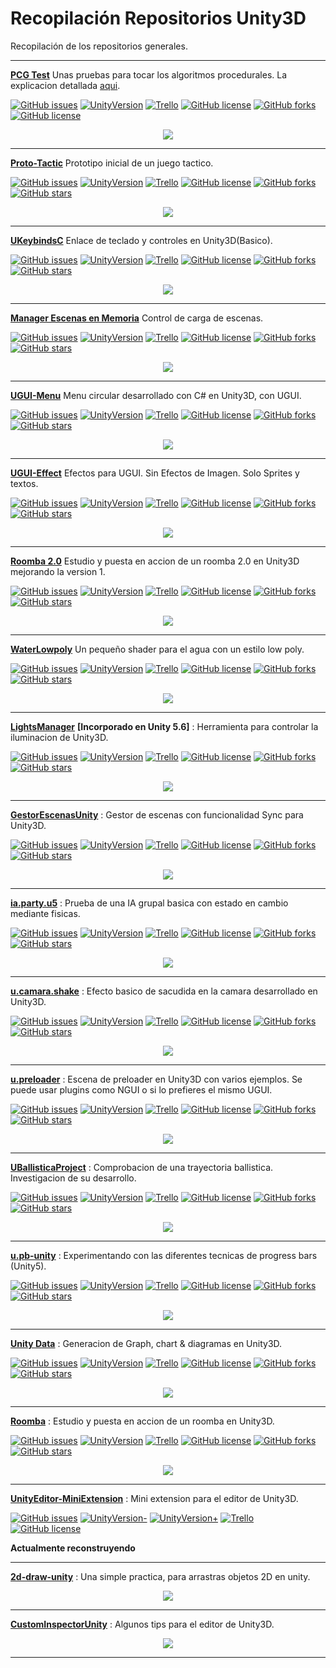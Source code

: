 # Recopilación Repositorios Unity3D
Recopilación de los repositorios generales.

---

[**PCG Test**][25] Unas pruebas para tocar los algoritmos procedurales. La explicacion detallada [aqui](https://moonantonio.github.io/post/2017/dev/012/).

[![GitHub issues](https://img.shields.io/github/issues/MoonAntonio/pcg.svg)](https://github.com/MoonAntonio/pcg/issues)
[![UnityVersion](https://img.shields.io/badge/Unity-2017.1.1p2-brightgreen.svg)](https://unity3d.com/es)
[![Trello](https://img.shields.io/badge/Trello-OFF-red.svg)](https://github.com/MoonAntonio/pcg)
[![GitHub license](https://img.shields.io/badge/license-MIT-blue.svg)](https://raw.githubusercontent.com/MoonAntonio/pcg/master/LICENSE)
[![GitHub forks](https://img.shields.io/github/forks/MoonAntonio/pcg.svg)](https://github.com/MoonAntonio/pcg/network)
[![GitHub license](https://img.shields.io/badge/license-MIT-blue.svg)](https://raw.githubusercontent.com/MoonAntonio/pcg/master/LICENSE)
<p align="center"><img src="https://github.com/MoonAntonio/pcg/blob/master/res/001.gif?raw=true"></p>

---

[**Proto-Tactic**][24] Prototipo inicial de un juego tactico.

[![GitHub issues](https://img.shields.io/github/issues/MoonAntonio/Proto-Tactic.svg)](https://github.com/MoonAntonio/Proto-Tactic/issues)
[![UnityVersion](https://img.shields.io/badge/Unity-2017.1.1p2-brightgreen.svg)](https://unity3d.com/es)
[![Trello](https://img.shields.io/badge/Trello-OFF-red.svg)](https://github.com/MoonAntonio/Proto-Tactic)
[![GitHub license](https://img.shields.io/badge/license-AGPL-blue.svg)](https://raw.githubusercontent.com/MoonAntonio/Proto-Tactic/master/LICENSE)
[![GitHub forks](https://img.shields.io/github/forks/MoonAntonio/Proto-Tactic.svg)](https://github.com/MoonAntonio/Proto-Tactic/network)
[![GitHub stars](https://img.shields.io/github/stars/MoonAntonio/Proto-Tactic.svg)](https://github.com/MoonAntonio/Proto-Tactic/stargazers)
<p align="center"><img src="https://github.com/MoonAntonio/Proto-Tactic/blob/master/res/prev.gif?raw=true"></p>

---

[**UKeybindsC**][23] Enlace de teclado y controles en Unity3D(Basico).

[![GitHub issues](https://img.shields.io/github/issues/MoonAntonio/UKeybindsC.svg)](https://github.com/MoonAntonio/UKeybindsC/issues)
[![UnityVersion](https://img.shields.io/badge/Unity-2017.1.1p2-brightgreen.svg)](https://unity3d.com/es)
[![Trello](https://img.shields.io/badge/Trello-OFF-red.svg)](https://github.com/MoonAntonio/UKeybindsC)
[![GitHub license](https://img.shields.io/badge/license-Unlicense-blue.svg)](https://raw.githubusercontent.com/MoonAntonio/UKeybindsC/master/LICENSE)
[![GitHub forks](https://img.shields.io/github/forks/MoonAntonio/UKeybindsC.svg)](https://github.com/MoonAntonio/UKeybindsC/network)
[![GitHub stars](https://img.shields.io/github/stars/MoonAntonio/UKeybindsC.svg)](https://github.com/MoonAntonio/UKeybindsC/stargazers)
<p align="center"><img src="https://github.com/MoonAntonio/UKeybindsC/blob/master/res/prev.png?raw=true"></p>

---

[**Manager Escenas en Memoria**][22] Control de carga de escenas.

[![GitHub issues](https://img.shields.io/github/issues/MoonAntonio/scne-memory.svg)](https://github.com/MoonAntonio/scne-memory/issues)
[![UnityVersion](https://img.shields.io/badge/Unity-2017.1.1p2-brightgreen.svg)](https://unity3d.com/es)
[![Trello](https://img.shields.io/badge/Trello-OFF-red.svg)](https://github.com/MoonAntonio/scne-memory)
[![GitHub license](https://img.shields.io/badge/license-MIT-blue.svg)](https://raw.githubusercontent.com/MoonAntonio/scne-memory/master/LICENSE)
[![GitHub forks](https://img.shields.io/github/forks/MoonAntonio/scne-memory.svg)](https://github.com/MoonAntonio/scne-memory/network)
[![GitHub stars](https://img.shields.io/github/stars/MoonAntonio/scne-memory.svg)](https://github.com/MoonAntonio/scne-memory/stargazers)
<p align="center"><img src="https://github.com/MoonAntonio/scne-memory/blob/master/res/preview.gif?raw=true"></p>

---

[**UGUI-Menu**][21] Menu circular desarrollado con C# en Unity3D, con UGUI.

[![GitHub issues](https://img.shields.io/github/issues/MoonAntonio/menu-circular.svg)](https://github.com/MoonAntonio/menu-circular/issues)
[![UnityVersion](https://img.shields.io/badge/Unity-2017.1.1p2-brightgreen.svg)](https://unity3d.com/es)
[![Trello](https://img.shields.io/badge/Trello-OFF-red.svg)](https://github.com/MoonAntonio/menu-circular)
[![GitHub license](https://img.shields.io/badge/license-MIT-blue.svg)](https://raw.githubusercontent.com/MoonAntonio/menu-circular/master/LICENSE)
[![GitHub forks](https://img.shields.io/github/forks/MoonAntonio/menu-circular.svg)](https://github.com/MoonAntonio/menu-circular/network)
[![GitHub stars](https://img.shields.io/github/stars/MoonAntonio/menu-circular.svg)](https://github.com/MoonAntonio/menu-circular/stargazers)
<p align="center"><img src="https://github.com/MoonAntonio/menu-circular/blob/master/res/prev.gif?raw=true"></p>

---

[**UGUI-Effect**][20] Efectos para UGUI. Sin Efectos de Imagen. Solo Sprites y textos.

[![GitHub issues](https://img.shields.io/github/issues/MoonAntonio/UGUI-Effect.svg)](https://github.com/MoonAntonio/UGUI-Effect/issues)
[![UnityVersion](https://img.shields.io/badge/Unity-2017.1.1p2-brightgreen.svg)](https://unity3d.com/es)
[![Trello](https://img.shields.io/badge/Trello-OFF-red.svg)](https://github.com/MoonAntonio/UGUI-Effect)
[![GitHub license](https://img.shields.io/badge/license-Apache%202-blue.svg)](https://raw.githubusercontent.com/MoonAntonio/UGUI-Effect/master/LICENSE)
[![GitHub forks](https://img.shields.io/github/forks/MoonAntonio/UGUI-Effect.svg)](https://github.com/MoonAntonio/UGUI-Effect/network)
[![GitHub stars](https://img.shields.io/github/stars/MoonAntonio/UGUI-Effect.svg)](https://github.com/MoonAntonio/UGUI-Effect/stargazers)
<p align="center"><img src="https://github.com/MoonAntonio/UGUI-Effect/blob/master/res/GradientColor.gif"></p>

---

[**Roomba 2.0**][19] Estudio y puesta en accion de un roomba 2.0 en Unity3D mejorando la version 1.

[![GitHub issues](https://img.shields.io/github/issues/MoonAntonio/u.roomba2.svg)](https://github.com/MoonAntonio/u.roomba2/issues)
[![UnityVersion](https://img.shields.io/badge/Unity-2017.1.1p2-brightgreen.svg)](https://unity3d.com/es)
[![Trello](https://img.shields.io/badge/Trello-OFF-red.svg)](https://github.com/MoonAntonio/u.roomba2)
[![GitHub license](https://img.shields.io/badge/license-Apache%202-blue.svg)](https://raw.githubusercontent.com/MoonAntonio/u.roomba2/master/LICENSE)
[![GitHub forks](https://img.shields.io/github/forks/MoonAntonio/u.roomba2.svg)](https://github.com/MoonAntonio/u.roomba2/network)
[![GitHub stars](https://img.shields.io/github/stars/MoonAntonio/u.roomba2.svg)](https://github.com/MoonAntonio/u.roomba2/stargazers)
<p align="center"><img src="https://github.com/MoonAntonio/u.roomba2/blob/master/res/001.gif?raw=true"></p>

---

[**WaterLowpoly**][18] Un pequeño shader para el agua con un estilo low poly.

[![GitHub issues](https://img.shields.io/github/issues/MoonAntonio/WaterLowpoly.svg)](https://github.com/MoonAntonio/WaterLowpoly/issues)
[![UnityVersion](https://img.shields.io/badge/Unity-5.6.1f1-blue.svg)](https://unity3d.com/es)
[![Trello](https://img.shields.io/badge/Trello-OFF-red.svg)](https://github.com/MoonAntonio/WaterLowpoly)
[![GitHub license](https://img.shields.io/badge/license-AGPL-blue.svg)](https://raw.githubusercontent.com/MoonAntonio/WaterLowpoly/master/LICENSE)
[![GitHub forks](https://img.shields.io/github/forks/MoonAntonio/WaterLowpoly.svg)](https://github.com/MoonAntonio/WaterLowpoly/network)
[![GitHub stars](https://img.shields.io/github/stars/MoonAntonio/WaterLowpoly.svg)](https://github.com/MoonAntonio/WaterLowpoly/stargazers)
<p align="center"><img src="https://github.com/MoonAntonio/WaterLowpoly/blob/master/res/imgPrev.jpg?raw=true"></p>

---

[**LightsManager**][13] **[Incorporado en Unity 5.6]** : Herramienta para controlar la iluminacion de Unity3D.

[![GitHub issues](https://img.shields.io/github/issues/MoonAntonio/LightsManager.svg)](https://github.com/MoonAntonio/LightsManager/issues)
[![UnityVersion](https://img.shields.io/badge/Unity-5.5.2p4-orange.svg)](https://unity3d.com/es)
[![Trello](https://img.shields.io/badge/Trello-OFF-red.svg)](https://github.com/MoonAntonio/LightsManager)
[![GitHub license](https://img.shields.io/badge/license-MIT-blue.svg)](https://raw.githubusercontent.com/MoonAntonio/LightsManager/master/LICENSE)
[![GitHub forks](https://img.shields.io/github/forks/MoonAntonio/LightsManager.svg)](https://github.com/MoonAntonio/LightsManager/network)
[![GitHub stars](https://img.shields.io/github/stars/MoonAntonio/LightsManager.svg)](https://github.com/MoonAntonio/LightsManager/stargazers)
<p align="center"><img src="https://github.com/MoonAntonio/LightsManager/blob/master/res/preview.gif?raw=true"></p>

---

[**GestorEscenasUnity**][12] : Gestor de escenas con funcionalidad Sync para Unity3D.

[![GitHub issues](https://img.shields.io/github/issues/MoonAntonio/GestorEscenasUnity.svg)](https://github.com/MoonAntonio/GestorEscenasUnity/issues)
[![UnityVersion](https://img.shields.io/badge/Unity-5.5.2p4-orange.svg)](https://unity3d.com/es)
[![Trello](https://img.shields.io/badge/Trello-OFF-red.svg)](https://github.com/MoonAntonio/GestorEscenasUnity)
[![GitHub license](https://img.shields.io/badge/license-MIT-blue.svg)](https://raw.githubusercontent.com/MoonAntonio/GestorEscenasUnity/master/LICENSE)
[![GitHub forks](https://img.shields.io/github/forks/MoonAntonio/GestorEscenasUnity.svg)](https://github.com/MoonAntonio/GestorEscenasUnity/network)
[![GitHub stars](https://img.shields.io/github/stars/MoonAntonio/GestorEscenasUnity.svg)](https://github.com/MoonAntonio/GestorEscenasUnity/stargazers)
<p align="center"><img src="https://github.com/MoonAntonio/GestorEscenasUnity/blob/master/res/preview.gif?raw=true"></p>

---

[**ia.party.u5**][0] : Prueba de una IA grupal basica con estado en cambio mediante fisicas.

[![GitHub issues](https://img.shields.io/github/issues/MoonAntonio/ia.party.u5.svg)](https://github.com/MoonAntonio/ia.party.u5/issues)
[![UnityVersion](https://img.shields.io/badge/Unity-5.5.2p4-orange.svg)](https://unity3d.com/es)
[![Trello](https://img.shields.io/badge/Trello-OFF-red.svg)](https://github.com/MoonAntonio/ia.party.u5)
[![GitHub license](https://img.shields.io/badge/license-Apache%202-blue.svg)](https://raw.githubusercontent.com/MoonAntonio/ia.party.u5/master/LICENSE)
[![GitHub forks](https://img.shields.io/github/forks/MoonAntonio/ia.party.u5.svg)](https://github.com/MoonAntonio/ia.party.u5/network)
[![GitHub stars](https://img.shields.io/github/stars/MoonAntonio/ia.party.u5.svg)](https://github.com/MoonAntonio/ia.party.u5/stargazers)
<p align="center"><img src="https://github.com/MoonAntonio/ia.party.u5/blob/master/Res/prev.gif?raw=true"></p>

---

[**u.camara.shake**][2] : Efecto basico de sacudida en la camara desarrollado en Unity3D.

[![GitHub issues](https://img.shields.io/github/issues/MoonAntonio/u.camara.shake.svg)](https://github.com/MoonAntonio/u.camara.shake/issues)
[![UnityVersion](https://img.shields.io/badge/Unity-5.5.2p4-orange.svg)](https://unity3d.com/es)
[![Trello](https://img.shields.io/badge/Trello-OFF-red.svg)](https://github.com/MoonAntonio/u.camara.shake)
[![GitHub license](https://img.shields.io/badge/license-Apache%202-blue.svg)](https://raw.githubusercontent.com/MoonAntonio/u.camara.shake/master/LICENSE)
[![GitHub forks](https://img.shields.io/github/forks/MoonAntonio/u.camara.shake.svg)](https://github.com/MoonAntonio/u.camara.shake/network)
[![GitHub stars](https://img.shields.io/github/stars/MoonAntonio/u.camara.shake.svg)](https://github.com/MoonAntonio/u.camara.shake/stargazers)
<p align="center"><img src="https://github.com/MoonAntonio/u.camara.shake/blob/master/Res/prev.gif?raw=true"></p>

---

[**u.preloader**][4] : Escena de preloader en Unity3D con varios ejemplos. Se puede usar plugins como NGUI o si lo prefieres el mismo UGUI.

[![GitHub issues](https://img.shields.io/github/issues/MoonAntonio/u.preloader.svg)](https://github.com/MoonAntonio/u.preloader/issues)
[![UnityVersion](https://img.shields.io/badge/Unity-5.5.2p4-orange.svg)](https://unity3d.com/es)
[![Trello](https://img.shields.io/badge/Trello-OFF-red.svg)](https://github.com/MoonAntonio/u.preloader)
[![GitHub license](https://img.shields.io/badge/license-Apache%202-blue.svg)](https://raw.githubusercontent.com/MoonAntonio/u.preloader/master/LICENSE)
[![GitHub forks](https://img.shields.io/github/forks/MoonAntonio/u.preloader.svg)](https://github.com/MoonAntonio/u.preloader/network)
[![GitHub stars](https://img.shields.io/github/stars/MoonAntonio/u.preloader.svg)](https://github.com/MoonAntonio/u.preloader/stargazers)
<p align="center"><img src="https://github.com/MoonAntonio/u.preloader/blob/master/Res/003.gif?raw=true"></p>

---

[**UBallisticaProject**][15] : Comprobacion de una trayectoria ballistica. Investigacion de su desarrollo.

[![GitHub issues](https://img.shields.io/github/issues/MoonAntonio/UBallisticaProject.svg)](https://github.com/MoonAntonio/UBallisticaProject/issues)
[![UnityVersion](https://img.shields.io/badge/Unity-5.5.2p4-orange.svg)](https://unity3d.com/es)
[![Trello](https://img.shields.io/badge/Trello-OFF-red.svg)](https://github.com/MoonAntonio/UBallisticaProject)
[![GitHub license](https://img.shields.io/badge/license-Apache%202-blue.svg)](https://raw.githubusercontent.com/MoonAntonio/UBallisticaProject/master/LICENSE)
[![GitHub forks](https://img.shields.io/github/forks/MoonAntonio/UBallisticaProject.svg)](https://github.com/MoonAntonio/UBallisticaProject/network)
[![GitHub stars](https://img.shields.io/github/stars/MoonAntonio/UBallisticaProject.svg)](https://github.com/MoonAntonio/UBallisticaProject/stargazers)
<p align="center"><img src="https://github.com/MoonAntonio/UBallisticaProject/blob/master/Res/prevSimple.gif?raw=true"></p>

---

[**u.pb-unity**][14] : Experimentando con las diferentes tecnicas de progress bars (Unity5).

[![GitHub issues](https://img.shields.io/github/issues/MoonAntonio/pb-unity.svg)](https://github.com/MoonAntonio/pb-unity/issues)
[![UnityVersion](https://img.shields.io/badge/Unity-5.5.2p4-orange.svg)](https://unity3d.com/es)
[![Trello](https://img.shields.io/badge/Trello-OFF-red.svg)](https://github.com/MoonAntonio/pb-unity)
[![GitHub license](https://img.shields.io/badge/license-MIT-blue.svg)](https://raw.githubusercontent.com/MoonAntonio/pb-unity/master/LICENSE)
[![GitHub forks](https://img.shields.io/github/forks/MoonAntonio/pb-unity.svg)](https://github.com/MoonAntonio/pb-unity/network)
[![GitHub stars](https://img.shields.io/github/stars/MoonAntonio/pb-unity.svg)](https://github.com/MoonAntonio/pb-unity/stargazers)
<p align="center"><img src="https://github.com/MoonAntonio/pb-unity/blob/master/Res/prev.gif?raw=true"></p>

---

[**Unity Data**][16] : Generacion de Graph, chart &amp; diagramas en Unity3D.

[![GitHub issues](https://img.shields.io/github/issues/MoonAntonio/u.data.svg)](https://github.com/MoonAntonio/u.data/issues)
[![UnityVersion](https://img.shields.io/badge/Unity-5.5.2p4-orange.svg)](https://unity3d.com/es)
[![Trello](https://img.shields.io/badge/Trello-OFF-red.svg)](https://github.com/MoonAntonio/u.data)
[![GitHub license](https://img.shields.io/badge/license-Apache%202-blue.svg)](https://raw.githubusercontent.com/MoonAntonio/u.data/master/LICENSE)
[![GitHub forks](https://img.shields.io/github/forks/MoonAntonio/u.data.svg)](https://github.com/MoonAntonio/u.data/network)
[![GitHub stars](https://img.shields.io/github/stars/MoonAntonio/u.data.svg)](https://github.com/MoonAntonio/u.data/stargazers)
<p align="center"><img src="https://github.com/MoonAntonio/u.data/blob/master/Res/prevGraph.gif?raw=true"></p>

---

[**Roomba**][17] : Estudio y puesta en accion de un roomba en Unity3D.

[![GitHub issues](https://img.shields.io/github/issues/MoonAntonio/u.roomba.svg)](https://github.com/MoonAntonio/u.roomba/issues)
[![UnityVersion](https://img.shields.io/badge/Unity-5.5.2p4-orange.svg)](https://unity3d.com/es)
[![Trello](https://img.shields.io/badge/Trello-OFF-red.svg)](https://github.com/MoonAntonio/u.roomba)
[![GitHub license](https://img.shields.io/badge/license-Apache%202-blue.svg)](https://raw.githubusercontent.com/MoonAntonio/u.roomba/master/LICENSE)
[![GitHub forks](https://img.shields.io/github/forks/MoonAntonio/u.roomba.svg)](https://github.com/MoonAntonio/u.roomba/network)
[![GitHub stars](https://img.shields.io/github/stars/MoonAntonio/u.roomba.svg)](https://github.com/MoonAntonio/u.roomba/stargazers)
<p align="center"><img src="https://github.com/MoonAntonio/u.roomba/blob/master/Res/imgPrev.gif?raw=true"></p>

---

[**UnityEditor-MiniExtension**][6] : Mini extension para el editor de Unity3D.

[![GitHub issues](https://img.shields.io/github/issues/MoonAntonio/UnityEditor-MiniExtension.svg)](https://github.com/MoonAntonio/UnityEditor-MiniExtension/issues)
[![UnityVersion-](https://img.shields.io/badge/Unity-4.6.2f1-blue.svg)](https://unity3d.com/es)
[![UnityVersion+](https://img.shields.io/badge/Unity-5.5.2p4-orange.svg)](https://unity3d.com/es)
[![Trello](https://img.shields.io/badge/Trello-OFF-red.svg)](https://github.com/MOON-TYPE/MIcaros)
[![GitHub license](https://img.shields.io/badge/license-Apache%202-blue.svg)](https://raw.githubusercontent.com/MoonAntonio/UnityEditor-MiniExtension/master/LICENSE)

**Actualmente reconstruyendo**

---

[**2d-draw-unity**][8] : Una simple practica, para arrastras objetos 2D en unity.
<p align="center"><img src="https://github.com/MoonAntonio/2d-draw-unity/blob/master/Resources/img/GIF.gif?raw=true"></p>

---

[**CustomInspectorUnity**][10] : Algunos tips para el editor de Unity3D.
<p align="center"><img src="https://github.com/MoonAntonio/CustomInspectorUnity/blob/master/Rec/preview.gif?raw=true"></p>

---


[0]: https://github.com/MoonAntonio/ia.party.u5
[2]: https://github.com/MoonAntonio/u.camara.shake
[4]: https://github.com/MoonAntonio/u.preloader
[6]: https://github.com/MoonAntonio/UnityEditor-MiniExtension
[8]: https://github.com/MoonAntonio/2d-draw-unity
[10]: https://github.com/MoonAntonio/CustomInspectorUnity
[12]: https://github.com/MoonAntonio/GestorEscenasUnity
[13]: https://github.com/MoonAntonio/LightsManager
[14]: https://github.com/MoonAntonio/pb-unity
[15]: https://github.com/MoonAntonio/UBallisticaProject
[16]: https://github.com/MoonAntonio/u.data
[17]: https://github.com/MoonAntonio/u.roomba
[18]: https://github.com/MoonAntonio/WaterLowpoly
[19]: https://github.com/MoonAntonio/u.roomba2
[20]: https://github.com/MoonAntonio/UGUI-Effect
[21]: https://github.com/MoonAntonio/menu-circular
[22]: https://github.com/MoonAntonio/scne-memory
[23]: https://github.com/MoonAntonio/UKeybindsC
[24]: https://github.com/MoonAntonio/Proto-Tactic
[25]: https://github.com/MoonAntonio/pcg
